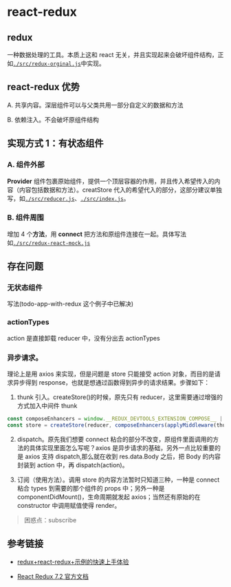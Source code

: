 # react-redux

## redux

一种数据处理的工具。本质上这和 react 无关，并且实现起来会破坏组件结构，正如[`./src/redux-orginal.js`](./src/redux-orginal.js)中实现。

## react-redux 优势

A. 共享内容。深层组件可以与父类共用一部分自定义的数据和方法

B. 依赖注入。不会破坏原组件结构

## 实现方式 1：有状态组件

### A. 组件外部

**Provider** 组件包裹原始组件，提供一个顶层容器的作用，并且传入希望传入的内容（内容包括数据和方法）。creatStore 代入的希望代入的部分，这部分建议单独写，如[`./src/reducer.js`](./src/reducer.js)、[`./src/index.js`](./src/index.js)。

### B. 组件周围

增加 4 个**方法**，用 **connect** 把方法和原组件连接在一起。具体写法如[`./src/redux-react-mock.js`](./src/redux-react-mock.js)

## 存在问题

### 无状态组件

写法(todo-app-with-redux 这个例子中已解决)

### actionTypes

action 是直接卸载 reducer 中，没有分出去 actionTypes

### 异步请求。

理论上是用 axios 来实现，但是问题是 store 只能接受 action 对象，而目的是请求异步得到 response，也就是想通过函数得到异步的请求结果。步骤如下：

1. thunk 引入。createStore()的时候，原先只有 reducer，这里需要通过增强的方式加入中间件 thunk

```javascript
const composeEnhancers = window.__REDUX_DEVTOOLS_EXTENSION_COMPOSE__ || compose;
const store = createStore(reducer, composeEnhancers(applyMiddleware(thunk)));
```

2. dispatch。原先我们想要 connect 粘合的部分不改变，原组件里面调用的方法的具体实现里面怎么写呢？axios 是异步请求的基础，另外一点比较重要的是 axios 支持 dispatch,那么就在收到 res.data.Body 之后，把 Body 的内容封装到 action 中，再 dispatch(action)。

3. 订阅（使用方法）。调用 store 的内容方法暂时只知道三种，一种是 connect 粘合 types 到需要的那个组件的 props 中；另外一种是 componentDidMount()，生命周期就发起 axios；当然还有原始的在 constructor 中调用赋值使得 render。

> 困惑点：subscribe

## 参考链接

- [redux+react-redux+示例的快速上手体验](https://segmentfault.com/a/1190000015684895)

- [React Redux 7.2 官方文档](https://react-redux.js.org/introduction/quick-start)
